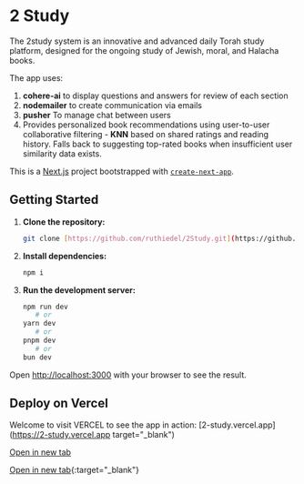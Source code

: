 
# 2 Study

The 2study system is an innovative and advanced daily Torah study platform, designed for the ongoing study of Jewish, moral, and Halacha books. 

The app uses: 
1. **cohere-ai** to display questions and answers for review of each section
2. **nodemailer** to create communication via emails
3. **pusher** To manage chat between users
4. Provides personalized book recommendations using user-to-user collaborative filtering - **KNN** based on shared ratings and reading history. Falls back to suggesting top-rated books when insufficient user similarity data exists.

This is a [Next.js](https://nextjs.org/) project bootstrapped with [`create-next-app`](https://github.com/vercel/next.js/tree/canary/packages/create-next-app).

## Getting Started

1. **Clone the repository:**
   ```bash
   git clone [https://github.com/ruthiedel/2Study.git](https://github.com/ruthiedel/2Study.git)
   ```

2. **Install dependencies:**
   ```bash
   npm i
   ```

3. **Run the development server:**

   ```bash
   npm run dev
      # or
   yarn dev
      # or
   pnpm dev
      # or
   bun dev
   ```

Open [http://localhost:3000](http://localhost:3000) with your browser to see the result.



## Deploy on Vercel

Welcome to visit VERCEL to see the app in action: [2-study.vercel.app](https://2-study.vercel.app  target="_blank")

<a href="https://www.google.com/url/sa=E&source=gmail&q=q=https://2-study.vercel.app" target="_blank">Open in new tab</a>

[Open in new tab](https://www.google.com/url/sa=E&source=gmail&q=q=https://2-study.vercel.app){:target="_blank"}



